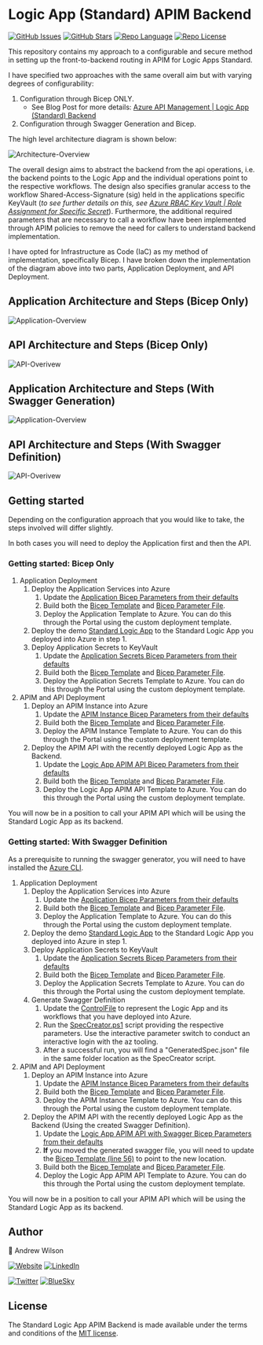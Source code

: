 # Logic App (Standard) APIM Backend

[![GitHub Issues][badge_issues]][link_issues]
[![GitHub Stars][badge_repo_stars]][link_repo]
[![Repo Language][badge_language]][link_repo]
[![Repo License][badge_license]][link_repo]

[badge_issues]: https://img.shields.io/github/issues/Andrew-D-Wilson/Standard-Logic-App-APIM-Backend?style=for-the-badge
[link_issues]: https://github.com/Andrew-D-Wilson/Standard-Logic-App-APIM-Backend/issues
[badge_repo_stars]: https://img.shields.io/github/stars/Andrew-D-Wilson/Standard-Logic-App-APIM-Backend?logo=github&style=for-the-badge
[badge_language]: https://img.shields.io/badge/language-Bicep/PowerShell-blue?style=for-the-badge
[badge_license]: https://img.shields.io/github/license/Andrew-D-Wilson/Standard-Logic-App-APIM-Backend?style=for-the-badge
[link_repo]: https://github.com/Andrew-D-Wilson/Standard-Logic-App-APIM-Backend

This repository contains my approach to a configurable and secure method in setting up the front-to-backend routing in APIM for Logic Apps Standard. 

I have specified two approaches with the same overall aim but with varying degrees of configurability:
1. Configuration through Bicep ONLY.
   - See Blog Post for more details: [Azure API Management | Logic App (Standard) Backend](https://andrewilson.co.uk/post/2024/01/standard-logic-app-apim-backend/)
2. Configuration through Swagger Generation and Bicep.

The high level architecture diagram is shown below:

![Architecture-Overview](https://andrewilson.co.uk/images/posts/2024/01/Overview.png)

The overall design aims to abstract the backend from the api operations, i.e. the backend points to the Logic App and the individual operations point to the respective workflows. The design also specifies granular access to the workflow Shared-Access-Signature (sig) held in the applications specific KeyVault (*to see further details on this, see [Azure RBAC Key Vault | Role Assignment for Specific Secret](https://andrewilson.co.uk/post/2023/11/rbac-key-vault-specific-secret/)*). Furthermore, the additional required parameters that are necessary to call a workflow have been implemented through APIM policies to remove the need for callers to understand backend implementation.

I have opted for Infrastructure as Code (IaC) as my method of implementation, specifically Bicep. I have broken down the implementation of the diagram above into two parts, Application Deployment, and API Deployment.

## Application Architecture and Steps (Bicep Only)
![Application-Overview](https://andrewilson.co.uk/images/posts/2024/01/Application-Deployment.png)

## API Architecture and Steps (Bicep Only)
![API-Overivew](https://andrewilson.co.uk/images/posts/2024/01/API-Deployment.png)

## Application Architecture and Steps (With Swagger Generation)
![Application-Overview](https://andrewilson.co.uk/images/posts/2024/01/Application-Deployment-Swagger.png)

## API Architecture and Steps (With Swagger Definition)
![API-Overivew](https://andrewilson.co.uk/images/posts/2024/01/API-Deployment-with-Swagger.png)

## Getting started
Depending on the configuration approach that you would like to take, the steps involved will differ slightly.

In both cases you will need to deploy the Application first and then the API.

### Getting started: Bicep Only
1. Application Deployment
   1. Deploy the Application Services into Azure
      1. Update the [Application Bicep Parameters from their defaults](https://github.com/Andrew-D-Wilson/Standard-Logic-App-APIM-Backend/blob/main/Bicep/Application/application.azuredeploy.bicepparam)
      2. Build both the [Bicep Template](https://github.com/Andrew-D-Wilson/Standard-Logic-App-APIM-Backend/blob/main/Bicep/Application/application.azuredeploy.bicep) and [Bicep Parameter File](https://github.com/Andrew-D-Wilson/Standard-Logic-App-APIM-Backend/blob/main/Bicep/Application/application.azuredeploy.bicepparam).
      3. Deploy the Application Template to Azure. You can do this through the Portal using the custom deployment template.
   2. Deploy the demo [Standard Logic App](https://github.com/Andrew-D-Wilson/Standard-Logic-App-APIM-Backend/tree/main/Application) to the Standard Logic App you deployed into Azure in step 1.
   3. Deploy Application Secrets to KeyVault
      1.  Update the [Application Secrets Bicep Parameters from their defaults](https://github.com/Andrew-D-Wilson/Standard-Logic-App-APIM-Backend/blob/main/Bicep/Application/applicationSecrets.azuredeploy.bicepparam)
      2. Build both the [Bicep Template](https://github.com/Andrew-D-Wilson/Standard-Logic-App-APIM-Backend/blob/main/Bicep/Application/applicationSecrets.azuredeploy.bicep) and [Bicep Parameter File](https://github.com/Andrew-D-Wilson/Standard-Logic-App-APIM-Backend/blob/main/Bicep/Application/applicationSecrets.azuredeploy.bicepparam).
      3. Deploy the Application Secrets Template to Azure. You can do this through the Portal using the custom deployment template.
2. APIM and API Deployment
   1. Deploy an APIM Instance into Azure
      1. Update the [APIM Instance Bicep Parameters from their defaults](https://github.com/Andrew-D-Wilson/Standard-Logic-App-APIM-Backend/blob/main/Bicep/API/apimInstance.azuredeploy.bicepparam)
      2. Build both the [Bicep Template](https://github.com/Andrew-D-Wilson/Standard-Logic-App-APIM-Backend/blob/main/Bicep/API/apimInstance.azuredeploy.bicep) and [Bicep Parameter File](https://github.com/Andrew-D-Wilson/Standard-Logic-App-APIM-Backend/blob/main/Bicep/API/apimInstance.azuredeploy.bicepparam).
      3. Deploy the APIM Instance Template to Azure. You can do this through the Portal using the custom deployment template.
   2. Deploy the APIM API with the recently deployed Logic App as the Backend.
      1. Update the [Logic App APIM API Bicep Parameters from their defaults](https://github.com/Andrew-D-Wilson/Standard-Logic-App-APIM-Backend/blob/main/Bicep/API/logicAppStandardApimAPI.azuredeploy.bicepparam)
      2. Build both the [Bicep Template](https://github.com/Andrew-D-Wilson/Standard-Logic-App-APIM-Backend/blob/main/Bicep/API/logicAppStandardApimAPI.azuredeploy.bicep) and [Bicep Parameter File](https://github.com/Andrew-D-Wilson/Standard-Logic-App-APIM-Backend/blob/main/Bicep/API/logicAppStandardApimAPI.azuredeploy.bicepparam).
      3. Deploy the Logic App APIM API Template to Azure. You can do this through the Portal using the custom deployment template.

You will now be in a position to call your APIM API which will be using the Standard Logic App as its backend.

### Getting started: With Swagger Definition

As a prerequisite to running the swagger generator, you will need to have installed the [Azure CLI](https://learn.microsoft.com/en-us/cli/azure/install-azure-cli).

1. Application Deployment
   1. Deploy the Application Services into Azure
      1. Update the [Application Bicep Parameters from their defaults](https://github.com/Andrew-D-Wilson/Standard-Logic-App-APIM-Backend/blob/main/Bicep/Application/application.azuredeploy.bicepparam)
      2. Build both the [Bicep Template](https://github.com/Andrew-D-Wilson/Standard-Logic-App-APIM-Backend/blob/main/Bicep/Application/application.azuredeploy.bicep) and [Bicep Parameter File](https://github.com/Andrew-D-Wilson/Standard-Logic-App-APIM-Backend/blob/main/Bicep/Application/application.azuredeploy.bicepparam).
      3. Deploy the Application Template to Azure. You can do this through the Portal using the custom deployment template.
   2. Deploy the demo [Standard Logic App](https://github.com/Andrew-D-Wilson/Standard-Logic-App-APIM-Backend/tree/main/Application) to the Standard Logic App you deployed into Azure in step 1.
   3. Deploy Application Secrets to KeyVault
      1.  Update the [Application Secrets Bicep Parameters from their defaults](https://github.com/Andrew-D-Wilson/Standard-Logic-App-APIM-Backend/blob/main/Bicep/Application/applicationSecrets.azuredeploy.bicepparam)
      2. Build both the [Bicep Template](https://github.com/Andrew-D-Wilson/Standard-Logic-App-APIM-Backend/blob/main/Bicep/Application/applicationSecrets.azuredeploy.bicep) and [Bicep Parameter File](https://github.com/Andrew-D-Wilson/Standard-Logic-App-APIM-Backend/blob/main/Bicep/Application/applicationSecrets.azuredeploy.bicepparam).
      3. Deploy the Application Secrets Template to Azure. You can do this through the Portal using the custom deployment template.
   4. Generate Swagger Definition
      1. Update the [ControlFile](https://github.com/Andrew-D-Wilson/Standard-Logic-App-APIM-Backend/blob/main/SwaggerGenerator/ControlFile.json) to represent the Logic App and its workflows that you have deployed into Azure.
      2. Run the [SpecCreator.ps1](https://github.com/Andrew-D-Wilson/Standard-Logic-App-APIM-Backend/blob/main/SwaggerGenerator/SpecCreator.ps1) script providing the respective parameters. Use the interactive parameter switch to conduct an interactive login with the az tooling.
      3. After a successful run, you will find a "GeneratedSpec.json" file in the same folder location as the SpecCreator script.
2. APIM and API Deployment
   1. Deploy an APIM Instance into Azure
      1. Update the [APIM Instance Bicep Parameters from their defaults](https://github.com/Andrew-D-Wilson/Standard-Logic-App-APIM-Backend/blob/main/Bicep/API/apimInstance.azuredeploy.bicepparam)
      2. Build both the [Bicep Template](https://github.com/Andrew-D-Wilson/Standard-Logic-App-APIM-Backend/blob/main/Bicep/API/apimInstance.azuredeploy.bicep) and [Bicep Parameter File](https://github.com/Andrew-D-Wilson/Standard-Logic-App-APIM-Backend/blob/main/Bicep/API/apimInstance.azuredeploy.bicepparam).
      3. Deploy the APIM Instance Template to Azure. You can do this through the Portal using the custom deployment template.
   2. Deploy the APIM API with the recently deployed Logic App as the Backend (Using the created Swagger Definition).
      1. Update the [Logic App APIM API with Swagger Bicep Parameters from their defaults](https://github.com/Andrew-D-Wilson/Standard-Logic-App-APIM-Backend/blob/main/Bicep/API/logicAppStandardApimAPIWithSwagger.azuredeploy.bicepparam)
      2. **If** you moved the generated swagger file, you will need to update the [Bicep Template (line 56)](https://github.com/Andrew-D-Wilson/Standard-Logic-App-APIM-Backend/blob/d968591f6716341e6302ae91e518ed0dc594ff63/Bicep/API/logicAppStandardApimAPIWithSwagger.azuredeploy.bicep#L56) to point to the new location.
      3. Build both the [Bicep Template](https://github.com/Andrew-D-Wilson/Standard-Logic-App-APIM-Backend/blob/main/Bicep/API/logicAppStandardApimAPIWithSwagger.azuredeploy.bicep) and [Bicep Parameter File](https://github.com/Andrew-D-Wilson/Standard-Logic-App-APIM-Backend/blob/main/Bicep/API/logicAppStandardApimAPIWithSwagger.azuredeploy.bicepparam).
      4. Deploy the Logic App APIM API Template to Azure. You can do this through the Portal using the custom deployment template.

You will now be in a position to call your APIM API which will be using the Standard Logic App as its backend.

## Author
👤 Andrew Wilson

[![Website][badge_blog]][link_blog]
[![LinkedIn][badge_linkedin]][link_linkedin]

[![Twitter][badge_twitter]][link_twitter]
[![BlueSky][badge_bluesky]][link_bluesky]


## License
The Standard Logic App APIM Backend is made available under the terms and conditions of the [MIT license](LICENSE).

[badge_blog]: https://img.shields.io/badge/blog-andrewilson.co.uk-blue?style=for-the-badge
[link_blog]: https://andrewilson.co.uk/

[badge_linkedin]: https://img.shields.io/badge/LinkedIn-Andrew%20Wilson-blue?style=for-the-badge&logo=linkedin
[link_linkedin]: https://www.linkedin.com/in/andrew-wilson-792345106

[badge_twitter]: https://img.shields.io/badge/follow-%40Andrew__DWilson-blue?logo=twitter&style=for-the-badge&logoColor=white
[link_twitter]: https://twitter.com/Andrew_DWilson

[badge_bluesky]: https://img.shields.io/badge/Bluesky-%40andrewilson.co.uk-blue?logo=bluesky&style=for-the-badge&logoColor=white
[link_bluesky]: https://bsky.app/profile/andrewilson.co.uk
